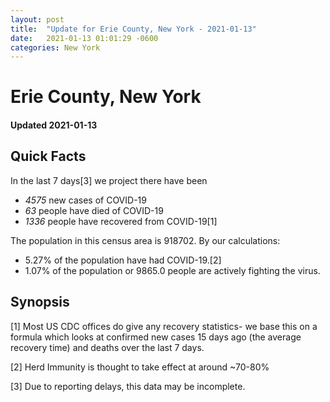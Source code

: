 ```yaml
---
layout: post
title:  "Update for Erie County, New York - 2021-01-13"
date:   2021-01-13 01:01:29 -0600
categories: New York
---
```


# Erie County, New York
#### Updated 2021-01-13

## Quick Facts

In the last 7 days[3] we project there have been
- *4575* new cases of COVID-19
- *63* people have died of COVID-19
- *1336* people have recovered from COVID-19[1]

The population in this census area is 918702. By our calculations:
- 5.27% of the population have had COVID-19.[2]
- 1.07% of the population or 9865.0 people are actively fighting the virus.

## Synopsis




[1] Most US CDC offices do give any recovery statistics- we base this on a formula which looks at confirmed new cases
15 days ago (the average recovery time) and deaths over the last 7 days.

[2] Herd Immunity is thought to take effect at around ~70-80%

[3] Due to reporting delays, this data may be incomplete.
 
    